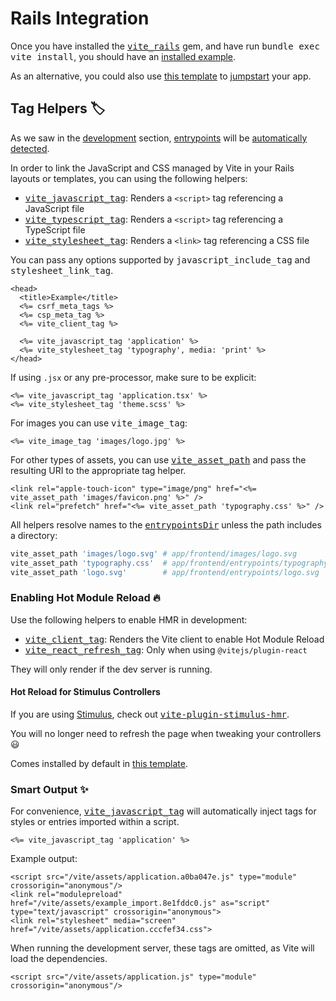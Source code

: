 [tag helpers]: /guide/rails.html#tag-helpers-%F0%9F%8F%B7
[discussions]: https://github.com/ElMassimo/vite_ruby/discussions
[rails]: https://rubyonrails.org/
[webpacker]: https://github.com/rails/webpacker
[vite rails]: https://github.com/ElMassimo/vite_ruby
[vite]: https://vitejs.dev/
[vite-templates]: https://github.com/vitejs/vite/tree/main/packages/create-app
[plugins]: https://vitejs.dev/plugins/
[configuration reference]: /config/
[build]: /config/#build-options
[dev options]: /config/#development-options
[json config]: /config/#shared-configuration-file-%F0%9F%93%84
[vite config]: /config/#configuring-vite-%E2%9A%A1
[sourceCodeDir]: /config/#sourcecodedir
[entrypointsDir]: /config/#entrypointsdir
[autoBuild]: /config/#autobuild
[entrypoints]: /guide/development.html#entrypoints-⤵%EF%B8%8F
[helpers]: https://github.com/ElMassimo/vite_ruby/blob/main/vite_rails/lib/vite_rails/tag_helpers.rb
[development]: /guide/development
[vite_rails]: https://github.com/ElMassimo/vite_ruby/tree/main/vite_rails
[installed example]: https://github.com/ElMassimo/vite_ruby/tree/main/examples/rails
[jumpstart]: https://github.com/ElMassimo/jumpstart-vite
[vite-plugin-stimulus-hmr]: https://github.com/ElMassimo/vite-plugin-stimulus-hmr
[stimulus]: https://stimulus.hotwire.dev/

# Rails Integration

Once you have installed the <kbd>[vite_rails]</kbd> gem, and have run <kbd>bundle exec vite install</kbd>,
you should have an [installed example].

As an alternative, you could also use [this template][jumpstart] to [jumpstart] your app.

## Tag Helpers 🏷

As we saw in the [development] section, [entrypoints] will be [automatically detected][entrypoints].

In order to link the JavaScript and CSS managed by Vite in your Rails layouts or
templates, you can using the following helpers:

- <kbd>[vite_javascript_tag][helpers]</kbd>: Renders a `<script>` tag referencing a JavaScript file
- <kbd>[vite_typescript_tag][helpers]</kbd>: Renders a `<script>` tag referencing a TypeScript file
- <kbd>[vite_stylesheet_tag][helpers]</kbd>: Renders a `<link>` tag referencing a CSS file

You can pass any options supported by <kbd>javascript_include_tag</kbd> and <kbd>stylesheet_link_tag</kbd>.

```erb
<head>
  <title>Example</title>
  <%= csrf_meta_tags %>
  <%= csp_meta_tag %>
  <%= vite_client_tag %>

  <%= vite_javascript_tag 'application' %>
  <%= vite_stylesheet_tag 'typography', media: 'print' %>
</head>
```

If using `.jsx` or any pre-processor, make sure to be explicit:

```erb
<%= vite_javascript_tag 'application.tsx' %>
<%= vite_stylesheet_tag 'theme.scss' %>
```

For images you can use <kbd>vite_image_tag</kbd>:

```erb
<%= vite_image_tag 'images/logo.jpg' %>
```

For other types of assets, you can use <kbd>[vite_asset_path][helpers]</kbd> and pass the resulting URI to the appropriate tag helper.

```erb
<link rel="apple-touch-icon" type="image/png" href="<%= vite_asset_path 'images/favicon.png' %>" />
<link rel="prefetch" href="<%= vite_asset_path 'typography.css' %>" />
```

All helpers resolve names to the <kbd>[entrypointsDir]</kbd>
unless the path includes a directory:

```ruby
vite_asset_path 'images/logo.svg' # app/frontend/images/logo.svg
vite_asset_path 'typography.css'  # app/frontend/entrypoints/typography.css
vite_asset_path 'logo.svg'        # app/frontend/entrypoints/logo.svg
```

### Enabling Hot Module Reload 🔥

Use the following helpers to enable HMR in development:

- <kbd>[vite_client_tag][helpers]</kbd>: Renders the Vite client to enable Hot Module Reload
- <kbd>[vite_react_refresh_tag][helpers]</kbd>: Only when using `@vitejs/plugin-react`

They will only render if the dev server is running.

#### Hot Reload for Stimulus Controllers

If you are using [Stimulus], check out <kbd>[vite-plugin-stimulus-hmr]</kbd>.

You will no longer need to refresh the page when tweaking your controllers 😃

Comes installed by default in [this template][jumpstart].

### Smart Output ✨

For convenience, <kbd>[vite_javascript_tag][helpers]</kbd> will automatically inject tags for styles or entries imported within a script.

```erb
<%= vite_javascript_tag 'application' %>
```

Example output:

```erb
<script src="/vite/assets/application.a0ba047e.js" type="module" crossorigin="anonymous"/>
<link rel="modulepreload" href="/vite/assets/example_import.8e1fddc0.js" as="script" type="text/javascript" crossorigin="anonymous">
<link rel="stylesheet" media="screen" href="/vite/assets/application.cccfef34.css">
```

When running the development server, these tags are omitted, as Vite will load the dependencies.

```erb
<script src="/vite/assets/application.js" type="module" crossorigin="anonymous"/>
```
